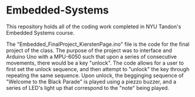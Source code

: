 # Embedded-Systems
This repository holds all of the coding work completed in NYU Tandon's Embedded Systems course.

The "Embedded_FinalProject_KierstenPage.ino" file is the code for the final project of the class.
The purpose of the project was to interface and Arduino Uno with a MPU-6050 such that upon a 
series of consecutive movements, there would be a key "unlock". The code allows for a user to 
first set the unlock sequence, and then attempt to "unlock" the key through repeating the same
sequence. Upon unlock, the begginging sequence of "Welcome to the Black Parade" is played using
a piezzo buzzer, and a series of LED's light up that correspond to the "note" being played. 
